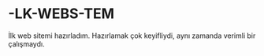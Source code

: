 # -LK-WEBS-TEM
İlk web sitemi hazırladım. Hazırlamak çok keyifliydi, aynı zamanda verimli bir çalışmaydı.
